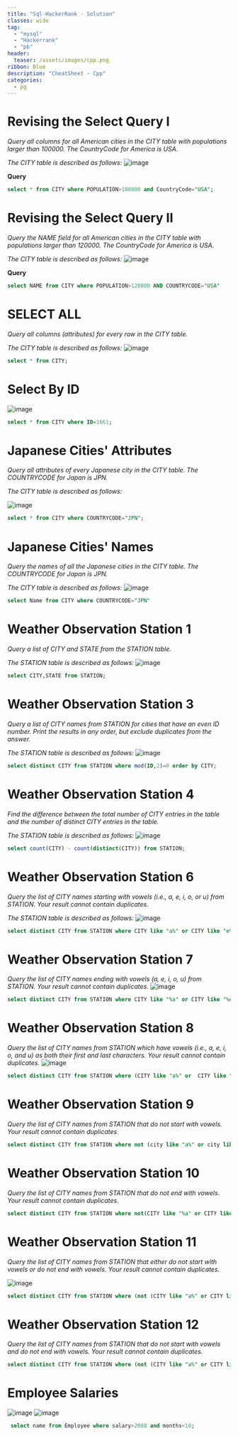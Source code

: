 ```yaml
---
title: "Sql-HackerRank - Solution"
classes: wide
tag: 
  - "mysql"
  - "Hackerrank"
  - "pb"
header:
  teaser: /assets/images/cpp.png
ribbon: Blue
description: "CheatSheet - Cpp"
categories:
  - pg
---
```

# Revising the Select Query I
*Query all columns for all American cities in the CITY table with populations larger than 100000. The CountryCode for America is USA.*

*The CITY table is described as follows:*
![image](https://user-images.githubusercontent.com/82046832/143572959-2245896d-59c7-40bd-bf0d-d60c956f6384.png)

**Query**
``` sql
select * from CITY where POPULATION>100000 and CountryCode="USA";
```
# Revising the Select Query II
*Query the NAME field for all American cities in the CITY table with populations larger than 120000. The CountryCode for America is USA.*

*The CITY table is described as follows:*
![image](https://user-images.githubusercontent.com/82046832/143573731-8c816566-c57a-4644-82b6-5de2ce2f5563.png)

**Query**
```sql
select NAME from CITY where POPULATION>120000 AND COUNTRYCODE="USA"
```
# SELECT ALL
*Query all columns (attributes) for every row in the CITY table.*

*The CITY table is described as follows:*
![image](https://user-images.githubusercontent.com/82046832/143574118-907aeb4f-7954-4f0f-af3e-3bcc2bb46407.png)
```sql
select * from CITY;
```
# Select By ID
![image](https://user-images.githubusercontent.com/82046832/143574452-ec1fb1e7-3bc7-43eb-8ba4-0a53822cc952.png)
```sql
select * from CITY where ID=1661;
```
# Japanese Cities' Attributes
*Query all attributes of every Japanese city in the CITY table. The COUNTRYCODE for Japan is JPN.*

*The CITY table is described as follows:*

![image](https://user-images.githubusercontent.com/82046832/143574659-4ff44177-b417-4a79-b7d7-2dd1adc3a74c.png)

```sql
select * from CITY where COUNTRYCODE="JPN";
```
# Japanese Cities' Names
*Query the names of all the Japanese cities in the CITY table. The COUNTRYCODE for Japan is JPN.*

*The CITY table is described as follows:*
![image](https://user-images.githubusercontent.com/82046832/143574880-dcdefe2d-2385-4ff6-9af2-3665d65b2348.png)
```sql
select Name from CITY where COUNTRYCODE="JPN"
```
# Weather Observation Station 1
*Query a list of CITY and STATE from the STATION table.*

*The STATION table is described as follows:*
![image](https://user-images.githubusercontent.com/82046832/143575152-b7823e85-2f72-4020-b822-149c8a672683.png)

```sql
select CITY,STATE from STATION;
```
# Weather Observation Station 3
*Query a list of CITY names from STATION for cities that have an even ID number. Print the results in any order, but exclude duplicates from the answer.*

*The STATION table is described as follows:*
![image](https://user-images.githubusercontent.com/82046832/143676538-35a46176-ed43-4cdf-be6e-f903e0bad5c0.png)

```sql
select distinct CITY from STATION where mod(ID,2)=0 order by CITY;
```
# Weather Observation Station 4
*Find the difference between the total number of CITY entries in the table and the number of distinct CITY entries in the table.*

*The STATION table is described as follows:*
![image](https://user-images.githubusercontent.com/82046832/143676584-db0e667a-49ca-4aca-8ff3-b06b7298d108.png)

```sql
select count(CITY) - count(distinct(CITY)) from STATION;
```
# Weather Observation Station 6

*Query the list of CITY names starting with vowels (i.e., a, e, i, o, or u) from STATION. Your result cannot contain duplicates.*

*The STATION table is described as follows:*
![image](https://user-images.githubusercontent.com/82046832/144748429-ef81c79f-c484-4616-ae84-9ce16c680864.png)

```sql
select distinct CITY from STATION where CITY like "a%" or CITY like "e%" or CITY like "i%" or CITY like "o%" or CITY like "u%"; 
```
# Weather Observation Station 7
*Query the list of CITY names ending with vowels (a, e, i, o, u) from STATION. Your result cannot contain duplicates.*
![image](https://user-images.githubusercontent.com/82046832/144748525-393d15f7-3859-4512-8567-825f0ee75351.png)
```sql
select distinct CITY from STATION where CITY like "%a" or CITY like "%e" or CITY like "%i" or CITY like "%o" or CITY like "%u";
```
# Weather Observation Station 8
*Query the list of CITY names from STATION which have vowels (i.e., a, e, i, o, and u) as both their first and last characters. Your result cannot contain duplicates.*
![image](https://user-images.githubusercontent.com/82046832/144748780-6e4e9047-9701-40cb-8e64-ced23a1a4864.png)
```sql
select distinct CITY from STATION where (CITY like "a%" or  CITY like "e%" or  CITY like "i%" or  CITY like "o%" or  CITY like "u%") and  (CITY like "%a" or  CITY like "%e" or  CITY like "%i" or  CITY like "%o" or  CITY like "%u")
```
# Weather Observation Station 9
*Query the list of CITY names from STATION that do not start with vowels. Your result cannot contain duplicates*
```sql
select distinct CITY from STATION where not (city like "a%" or city like "e%" or city like "i%" or city like "o%" or city like "u%");
```
# Weather Observation Station 10
*Query the list of CITY names from STATION that do not end with vowels. Your result cannot contain duplicates.*
```sql
select distinct CITY from STATION where not(CITY like "%a" or CITY like "%e" or CITY like "%i" or CITY like "%o" or CITY like "%u");
```
# Weather Observation Station 11
*Query the list of CITY names from STATION that either do not start with vowels or do not end with vowels. Your result cannot contain duplicates.*

![image](https://user-images.githubusercontent.com/82046832/144753865-c3e67899-c3ad-4cbe-88c0-e32c8baf1de0.png)

```sql
select distinct CITY from STATION where (not (CITY like "a%" or CITY like "e%" or CITY like "i%" or CITY like "o%" or CITY like "u%")) or (not (CITY like "%a" or CITY like "%e" or CITY like "%i" or CITY like "%o" or CITY like "%u"));
```
# Weather Observation Station 12
*Query the list of CITY names from STATION that do not start with vowels and do not end with vowels. Your result cannot contain duplicates.*

```sql
select distinct CITY from STATION where (not (CITY like "a%" or CITY like "e%" or CITY like "i%" or CITY like "o%" or CITY like "u%")) and (not (CITY like "%a" or CITY like "%e" or CITY like "%i" or CITY like "%o" or CITY like "%u"));
```
# Employee Salaries
![image](https://user-images.githubusercontent.com/82046832/144755400-c9f3c49b-daa8-4ba9-88a2-981d8c336f0d.png)
![image](https://user-images.githubusercontent.com/82046832/144755408-830e345e-0158-45b0-ae31-f47143cf3955.png)
 ```sql
  select name from Employee where salary>2000 and months<10;
 ```
 # 
